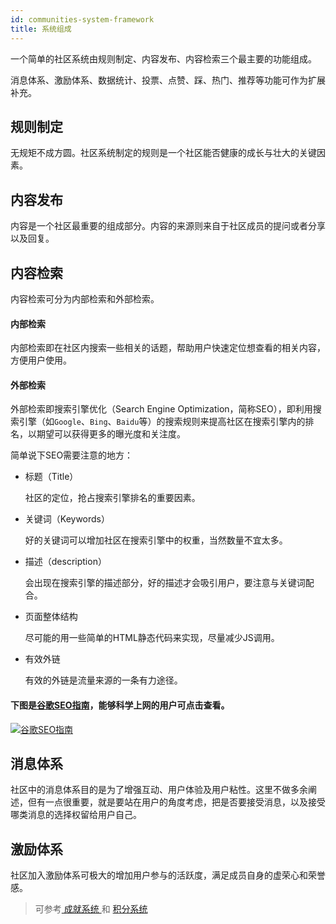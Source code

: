 ```yaml
---
id: communities-system-framework
title: 系统组成
---
```


一个简单的社区系统由规则制定、内容发布、内容检索三个最主要的功能组成。

消息体系、激励体系、数据统计、投票、点赞、踩、热门、推荐等功能可作为扩展补充。

## 规则制定

无规矩不成方圆。社区系统制定的规则是一个社区能否健康的成长与壮大的关键因素。

## 内容发布

内容是一个社区最重要的组成部分。内容的来源则来自于社区成员的提问或者分享以及回复。

## 内容检索

内容检索可分为内部检索和外部检索。

#### 内部检索

内部检索即在社区内搜索一些相关的话题，帮助用户快速定位想查看的相关内容，方便用户使用。

#### 外部检索

外部检索即搜索引擎优化（Search Engine Optimization，简称SEO），即利用搜索引擎（如`Google`、`Bing`、`Baidu`等）的搜索规则来提高社区在搜索引擎内的排名，以期望可以获得更多的曝光度和关注度。

简单说下SEO需要注意的地方：

- 标题（Title）

    社区的定位，抢占搜索引擎排名的重要因素。

- 关键词（Keywords）

    好的关键词可以增加社区在搜索引擎中的权重，当然数量不宜太多。

- 描述（description）

    会出现在搜索引擎的描述部分，好的描述才会吸引用户，要注意与关键词配合。

- 页面整体结构

    尽可能的用一些简单的HTML静态代码来实现，尽量减少JS调用。

- 有效外链

    有效的外链是流量来源的一条有力途径。

#### 下图是[谷歌SEO指南](https://support.google.com/webmasters/answer/7451184)，能够科学上网的用户可点击查看。

[![谷歌SEO指南](/img/google-seo-guide.png)](https://support.google.com/webmasters/answer/7451184)

## 消息体系

社区中的消息体系目的是为了增强互动、用户体验及用户粘性。这里不做多余阐述，但有一点很重要，就是要站在用户的角度考虑，把是否要接受消息，以及接受哪类消息的选择权留给用户自己。

## 激励体系

社区加入激励体系可极大的增加用户参与的活跃度，满足成员自身的虚荣心和荣誉感。

> 可参考[ 成就系统 ](/docs/features) 和 [ 积分系统 ](/docs/features)

